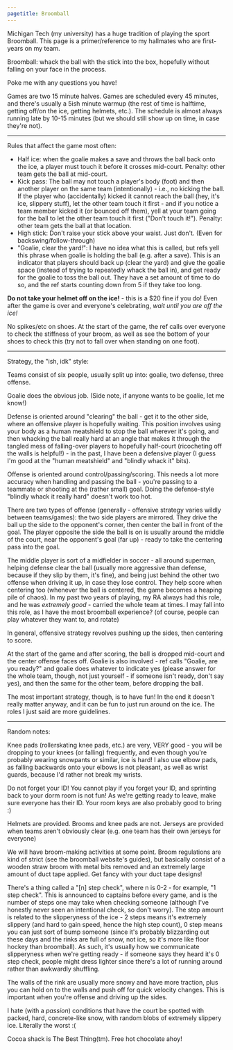 ```yaml
---
pagetitle: Broomball
---
```

Michigan Tech (my university) has a huge tradition of playing the sport Broomball. This page is a primer/reference to my hallmates who are first-years on my team.

Broomball: whack the ball with the stick into the box, hopefully without falling on your face in the process.

Poke me with any questions you have!

Games are two 15 minute halves. Games are scheduled every 45 minutes, and there's usually a 5ish minute warmup (the rest of time is halftime, getting off/on the ice, getting helmets, etc.). The schedule is almost always running late by 10-15 minutes (but we should still show up on time, in case they're not).

---

Rules that affect the game most often:

* Half ice: when the goalie makes a save and throws the ball back onto the ice, a player must touch it before it crosses mid-court. Penalty: other team gets the ball at mid-court.
* Kick pass: The ball may not touch a player's body (foot) and then another player on the same team (intentionally) - i.e., no kicking the ball. If the player who (accidentally) kicked it cannot reach the ball (hey, it's ice, slippery stuff), let the other team touch it first - and if you notice a team member kicked it (or bounced off them), yell at your team going for the ball to let the other team touch it first ("Don't touch it!"). Penalty: other team gets the ball at that location.
* High stick: Don't raise your stick above your waist. Just don't. (Even for backswing/follow-through)
* "Goalie, clear the yard!": I have no idea what this is called, but refs yell this phrase when goalie is holding the ball (e.g. after a save). This is an indicator that players should back up (clear the yard) and give the goalie space (instead of trying to repeatedly whack the ball in), and get ready for the goalie to toss the ball out. They have a set amount of time to do so, and the ref starts counting down from 5 if they take too long.

**Do not take your helmet off on the ice!** - this is a $20 fine if you do! Even after the game is over and everyone's celebrating, *wait until you are off the ice!*

No spikes/etc on shoes. At the start of the game, the ref calls over everyone to check the stiffness of your broom, as well as see the bottom of your shoes to check this (try not to fall over when standing on one foot).

---

Strategy, the "ish, idk" style:

Teams consist of six people, usually split up into: goalie, two defense, three offense.

Goalie does the obvious job. (Side note, if anyone wants to be goalie, let me know!)

Defense is oriented around "clearing" the ball - get it to the other side, where an offensive player is hopefully waiting. This position involves using your body as a human meatshield to stop the ball wherever it's going, and then whacking the ball really hard at an angle that makes it through the tangled mess of falling-over players to hopefully half-court (ricocheting off the walls is helpful!) - in the past, I have been a defensive player (I guess I'm good at the "human meatshield" and "blindly whack it" bits).

Offense is oriented around control/passing/scoring. This needs a lot more accuracy when handling and passing the ball - you're passing to a teammate or shooting at the (rather small) goal. Doing the defense-style "blindly whack it really hard" doesn't work too hot.

There are two types of offense (generally - offensive strategy varies wildly between teams/games): the two side players are mirrored. They drive the ball up the side to the opponent's corner, then center the ball in front of the goal. The player opposite the side the ball is on is usually around the middle of the court, near the opponent's goal (far up) - ready to take the centering pass into the goal.

The middle player is sort of a midfielder in soccer - all around superman, helping defense clear the ball (usually more aggressive than defense, because if they slip by them, it's fine), and being just behind the other two offense when driving it up, in case they lose control. They help score when centering too (whenever the ball is centered, the game becomes a heaping pile of chaos). In my past two years of playing, my RA always had this role, and he was *extremely good* - carried the whole team at times. I may fall into this role, as I have the most broomball experience? (of course, people can play whatever they want to, and rotate)

In general, offensive strategy revolves pushing up the sides, then centering to score.

At the start of the game and after scoring, the ball is dropped mid-court and the center offense faces off. Goalie is also involved - ref calls "Goalie, are you ready?" and goalie does whatever to indicate yes (please answer for the whole team, though, not just yourself - if someone isn't ready, don't say yes), and then the same for the other team, before dropping the ball.

The most important strategy, though, is to have fun! In the end it doesn't really matter anyway, and it can be fun to just run around on the ice. The roles I just said are more guidelines.

---

Random notes:

Knee pads (rollerskating knee pads, etc.) are very, VERY good - you will be dropping to your knees (or falling) frequently, and even though you're probably wearing snowpants or similar, ice is hard! I also use elbow pads, as falling backwards onto your elbows is not pleasant, as well as wrist guards, because I'd rather not break my wrists.

Do not forget your ID! You cannot play if you forget your ID, and sprinting back to your dorm room is not fun! As we're getting ready to leave, make sure everyone has their ID. Your room keys are also probably good to bring :)

Helmets are provided. Brooms and knee pads are not. Jerseys are provided when teams aren't obviously clear (e.g. one team has their own jerseys for everyone)

We will have broom-making activities at some point. Broom regulations are kind of strict (see the broomball website's guides), but basically consist of a wooden straw broom with metal bits removed and an extremely large amount of duct tape applied. Get fancy with your duct tape designs!

There's a thing called a "[n] step check", where n is 0-2 - for example, "1 step check". This is announced to captains before every game, and is the number of steps one may take when checking someone (although I've honestly never seen an intentional check, so don't worry). The step amount is related to the slipperyness of the ice - 2 steps means it's extremely slippery (and hard to gain speed, hence the high step count), 0 step means you can just sort of bump someone (since it's probably blizzarding out these days and the rinks are full of snow, not ice, so it's more like floor hockey than broomball). As such, it's usually how we communicate slipperyness when we're getting ready - if someone says they heard it's 0 step check, people might dress lighter since there's a lot of running around rather than awkwardly shuffling.

The walls of the rink are usually more snowy and have more traction, plus you can hold on to the walls and push off for quick velocity changes. This is important when you're offense and driving up the sides.

I hate (with a *passion*) conditions that have the court be spotted with packed, hard, concrete-like snow, with random blobs of extremely slippery ice. Literally the worst :(

Cocoa shack is The Best Thing(tm). Free hot chocolate ahoy!
